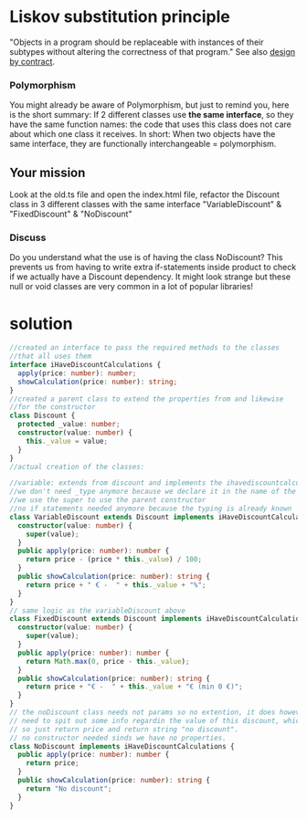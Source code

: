 # Liskov substitution principle

"Objects in a program should be replaceable with instances of their subtypes without altering the correctness of that program." See also [design by contract](https://en.wikipedia.org/wiki/Design_by_contract).

### Polymorphism

You might already be aware of Polymorphism, but just to remind you, here is the short summary:
If 2 different classes use **the same interface**, so they have the same function names: the code that uses this class does not care about which one class it receives.
In short: When two objects have the same interface, they are functionally interchangeable = polymorphism.

## Your mission

Look at the old.ts file and open the index.html file, refactor the Discount class in 3 different classes with the same interface "VariableDiscount" & "FixedDiscount" & "NoDiscount"

### Discuss

Do you understand what the use is of having the class NoDiscount? This prevents us from having to write extra if-statements inside product to check if we actually have a Discount dependency. It might look strange but these null or void classes are very common in a lot of popular libraries!

# solution

```ts
//created an interface to pass the required methods to the classes
//that all uses them
interface iHaveDiscountCalculations {
  apply(price: number): number;
  showCalculation(price: number): string;
}
//created a parent class to extend the properties from and likewise
//for the constructor
class Discount {
  protected _value: number;
  constructor(value: number) {
    this._value = value;
  }
}
//actual creation of the classes:

//variable: extends from discount and implements the ihavediscountcalculations
//we don't need _type anymore because we declare it in the name of the class
//we use the super to use the parent constructor
//no if statements needed anymore because the typing is already known
class VariableDiscount extends Discount implements iHaveDiscountCalculations {
  constructor(value: number) {
    super(value);
  }
  public apply(price: number): number {
    return price - (price * this._value) / 100;
  }
  public showCalculation(price: number): string {
    return price + " € -  " + this._value + "%";
  }
}
// same logic as the variableDiscount above
class FixedDiscount extends Discount implements iHaveDiscountCalculations {
  constructor(value: number) {
    super(value);
  }
  public apply(price: number): number {
    return Math.max(0, price - this._value);
  }
  public showCalculation(price: number): string {
    return price + "€ -  " + this._value + "€ (min 0 €)";
  }
}
// the noDiscount class needs not params so no extention, it does however
// need to spit out some info regardin the value of this discount, which is none
// so just return price and return string "no discount".
// no constructor needed sinds we have no properties.
class NoDiscount implements iHaveDiscountCalculations {
  public apply(price: number): number {
    return price;
  }
  public showCalculation(price: number): string {
    return "No discount";
  }
}
```
